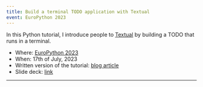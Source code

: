 ```yaml
---
title: Build a terminal TODO application with Textual
event: EuroPython 2023
---
```


In this Python tutorial, I introduce people to [Textual](https://github.com/textualize/textual) by building a TODO that runs in a terminal.

 - Where: [EuroPython 2023](http://ep2023.europython.eu)
 - When: 17th of July, 2023
 - Written version of the tutorial: [blog article][article]
 - Slide deck: [link](https://github.com/Textualize/TODO-tutorial)


---

[article]: https://mathspp.com/blog/textual-for-beginners
